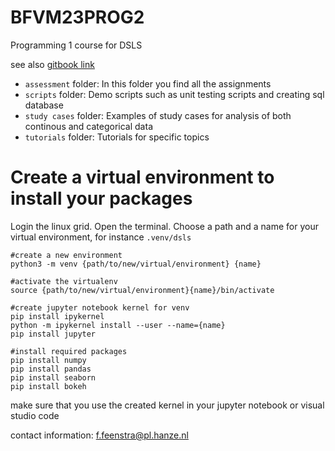 # BFVM23PROG2

Programming 1 course for DSLS

see also <a href ="https://fennaf.gitbook.io/bfvm22prog1/">gitbook link</a>

- `assessment` folder: In this folder you find all the assignments
- `scripts` folder: Demo scripts such as unit testing scripts and creating sql database
- `study cases` folder: Examples of study cases for analysis of both continous and categorical data
- `tutorials` folder: Tutorials for specific topics


# Create a virtual environment to install your packages
Login the linux grid. Open the terminal. Choose a path and a name for your virtual environment, for instance `.venv/dsls`


```
#create a new environment
python3 -m venv {path/to/new/virtual/environment} {name}

#activate the virtualenv
source {path/to/new/virtual/environment}{name}/bin/activate 

#create jupyter notebook kernel for venv
pip install ipykernel
python -m ipykernel install --user --name={name}
pip install jupyter

#install required packages
pip install numpy
pip install pandas
pip install seaborn
pip install bokeh
```

make sure that you use the created kernel in your jupyter notebook or visual studio code

contact information: f.feenstra@pl.hanze.nl
